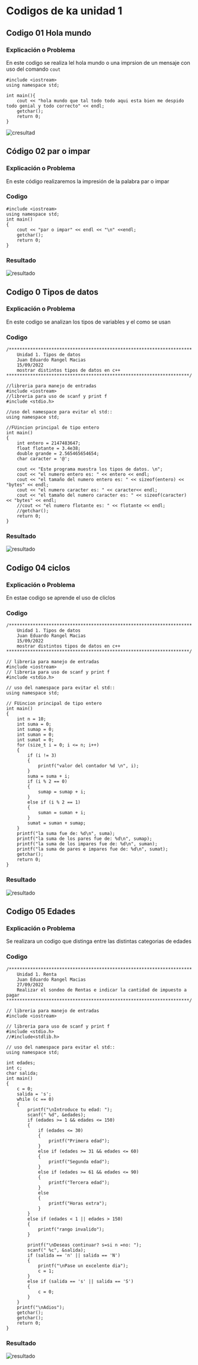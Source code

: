 # Codigos de ka unidad 1 

## Codigo 01 Hola mundo

### Explicación o Problema
En este codigo se realiza lel hola mundo o una imprsion de un mensaje con uso del comando 
```cout```

```
#include <iostream>
using namespace std;

int main(){
    cout << "hola mundo que tal todo todo aqui esta bien me despido todo genial y todo correcto" << endl;
    getchar();
    return 0;
}
```

![cresultad](https://i.imgur.com/L85ZBvG.png)

## Código 02 par o impar

### Explicación o Problema
En este código realizaremos la impresión de la palabra par o impar

### Codigo
```
#include <iostream>
using namespace std;
int main()
{
    cout << "par o impar" << endl << "\n" <<endl;
    getchar();
    return 0;
}
```
### Resultado 
![resultado](https://i.imgur.com/dUA5YW3.png)

## Codigo 0 Tipos de datos 

### Explicación o Problema
En este codigo se analizan los tipos de variables y el como se usan 

### Codigo
```
/*********************************************************************
    Unidad 1. Tipos de datos
    Juan Eduardo Rangel Macias
    15/09/2022
    mostrar distintos tipos de datos en c++
*********************************************************************/

//libreria para manejo de entradas
#include <iostream>
//libreria para uso de scanf y print f
#include <stdio.h>

//uso del namespace para evitar el std::
using namespace std;

//FUincion principal de tipo entero
int main()
{
    int entero = 2147483647;
    float flotante = 3.4e38;
    double grande = 2.565465654654;
    char caracter = '@';

    cout << "Este programa muestra los tipos de datos. \n";
    cout << "el numero entero es: " << entero << endl;
    cout << "el tamaño del numero entero es: " << sizeof(entero) << "bytes" << endl;
    cout << "el numero caracter es: " << caracter<< endl;
    cout << "el tamaño del numero caracter es: " << sizeof(caracter) << "bytes" << endl;
    //cout << "el numero flotante es: " << flotante << endl;
    //getchar();
    return 0;
}
```
### Resultado 
![resultado](https://i.imgur.com/iD3l5e8.png)

## Codigo 04 ciclos

### Explicación o Problema
En estae codigo se aprende el uso de cliclos 

### Codigo
```
/*********************************************************************
    Unidad 1. Tipos de datos
    Juan Eduardo Rangel Macias
    15/09/2022
    mostrar distintos tipos de datos en c++
*********************************************************************/

// libreria para manejo de entradas
#include <iostream>
// libreria para uso de scanf y print f
#include <stdio.h>

// uso del namespace para evitar el std::
using namespace std;

// FUincion principal de tipo entero
int main()
{
    int n = 10;
    int suma = 0;
    int sumap = 0;
    int suman = 0;
    int sumat = 0;
    for (size_t i = 0; i <= n; i++)
    {
        if (i != 3)
        {
            printf("valor del contador %d \n", i);
        }
        suma = suma + i;
        if (i % 2 == 0)
        {
            sumap = sumap + i;
        }
        else if (i % 2 == 1)
        {
            suman = suman + i;
        }
        sumat = suman + sumap;
    }
    printf("la suma fue de: %d\n", suma);
    printf("la suma de los pares fue de: %d\n", sumap);
    printf("la suma de los impares fue de: %d\n", suman);
    printf("la suma de pares e impares fue de: %d\n", sumat);
    getchar();
    return 0;
}
```
### Resultado 
![resultado](https://i.imgur.com/Wqgjzkd.png)
## Codigo 05 Edades

### Explicación o Problema
Se realizara un codigo que distinga entre las distintas categorias de edades

### Codigo
```
/*********************************************************************
    Unidad 1. Renta
    Juan Eduardo Rangel Macias
    27/09/2022
    Realizar el sondeo de Rentas e indicar la cantidad de impuesto a pagar
*********************************************************************/

// libreria para manejo de entradas
#include <iostream>

// libreria para uso de scanf y print f
#include <stdio.h>
//#include<stdlib.h>

// uso del namespace para evitar el std::
using namespace std;

int edades;
int c;
char salida;
int main()
{
    c = 0;
    salida = 's';
    while (c == 0)
    {
        printf("\nIntroduce tu edad: ");
        scanf(" %d", &edades);
        if (edades >= 1 && edades <= 150)
        {
            if (edades <= 30)
            {
                printf("Primera edad");
            }
            else if (edades >= 31 && edades <= 60)
            {
                printf("Segunda edad");
            }
            else if (edades >= 61 && edades <= 90)
            {
                printf("Tercera edad");
            }
            else
            {
                printf("Horas extra");
            }
        }
        else if (edades < 1 || edades > 150)
        {
            printf("rango invalido");
        }

        printf("\nDeseas continuar? s=si n =no: ");
        scanf(" %c", &salida);
        if (salida == 'n' || salida == 'N')
        {
            printf("\nPase un excelente dia");
            c = 1;
        }
        else if (salida == 's' || salida == 'S')
        {
            c = 0;
        }
    }
    printf("\nAdios");
    getchar();
    getchar();
    return 0;
}
```
### Resultado 
![resultado](https://i.imgur.com/QUs6ihk.png)